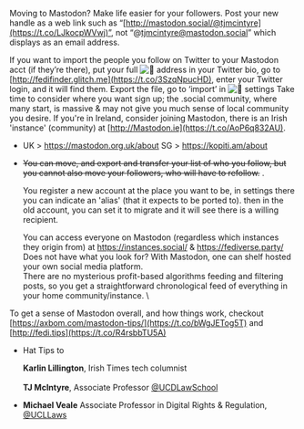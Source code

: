Moving to Mastodon? Make life easier for your followers. Post your new handle as a web link such as “[http://mastodon.social/@tjmcintyre](https://t.co/LJkocpWVwj)”, not “@tjmcintyre@mastodon.social” which displays as an email address.

If you want to import the people you follow on Twitter to your Mastodon acct (if they’re there), put your full ![](https://abs-0.twimg.com/emoji/v2/svg/1f9a3.svg "🦣") address in your Twitter bio, go to [http://fedifinder.glitch.me](https://t.co/3SzqNpucHD), enter your Twitter login, and it will find them.
Export the file, go to ‘import’ in ![](https://abs-0.twimg.com/emoji/v2/svg/1f9a3.svg "🦣") settings
Take time to consider where you want sign up; the .social community, where many start, is massive & may not give you much sense of local community you desire.
If you're in Ireland, consider joining Mastodon, there is an Irish 'instance' (community) at [http://Mastodon.ie](https://t.co/AoP6q832AU).
* UK > <https://mastodon.org.uk/about>
  SG > <https://kopiti.am/about>
* ~~You can move, and export and transfer your list of who you follow, but you cannot also move your followers, who will have to refollow.~~ .

  You register a new account at the place you want to be, in settings there you can indicate an 'alias' (that it expects to be ported to). then in the old account, you can set it to migrate and it will see there is a willing recipient.

  You can access everyone on Mastodon (regardless which instances they origin from) at <https://instances.social/> & <https://fediverse.party/> Does not have what you look for? With Mastodon, one can shelf hosted your own social media platform. 
  \
There are no mysterious profit-based algorithms feeding and filtering posts, so you get a straightforward chronological feed of everything in your home community/instance. 
  \

To get a sense of Mastodon overall, and how things work, checkout [https://axbom.com/mastodon-tips/](https://t.co/bWgJETog5T) and [http://fedi.tips](https://t.co/R4rsbbTU5A)

* Hat Tips to

  **Karlin Lillington**, Irish Times tech columnist\
  \
  **TJ McIntyre**, Associate Professor [@UCDLawSchool](https://twitter.com/UCDLawSchool)
* **Michael Veale** Associate Professor in Digital Rights & Regulation, [@UCLLaws](https://twitter.com/UCLLaws)

